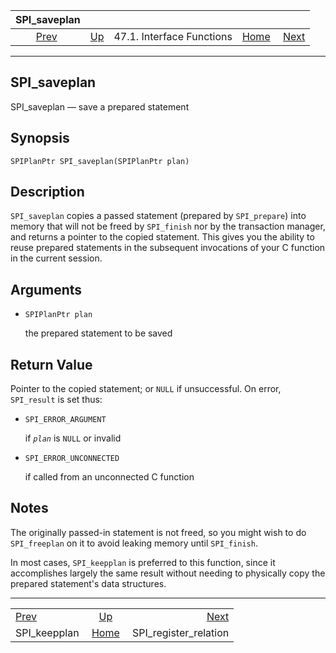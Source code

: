 <!--?xml version="1.0" encoding="UTF-8" standalone="no"?-->

|                 SPI\_saveplan                 |                                                      |                           |                                                       |                                                                 |
| :-------------------------------------------: | :--------------------------------------------------- | :-----------------------: | ----------------------------------------------------: | --------------------------------------------------------------: |
| [Prev](spi-spi-keepplan.html "SPI_keepplan")  | [Up](spi-interface.html "47.1. Interface Functions") | 47.1. Interface Functions | [Home](index.html "PostgreSQL 17devel Documentation") |  [Next](spi-spi-register-relation.html "SPI_register_relation") |

***

## SPI\_saveplan

SPI\_saveplan — save a prepared statement

## Synopsis

    SPIPlanPtr SPI_saveplan(SPIPlanPtr plan)

## Description

`SPI_saveplan` copies a passed statement (prepared by `SPI_prepare`) into memory that will not be freed by `SPI_finish` nor by the transaction manager, and returns a pointer to the copied statement. This gives you the ability to reuse prepared statements in the subsequent invocations of your C function in the current session.

## Arguments

* `SPIPlanPtr plan`

    the prepared statement to be saved

## Return Value

Pointer to the copied statement; or `NULL` if unsuccessful. On error, `SPI_result` is set thus:

* `SPI_ERROR_ARGUMENT`

    if *`plan`* is `NULL` or invalid

* `SPI_ERROR_UNCONNECTED`

    if called from an unconnected C function

## Notes

The originally passed-in statement is not freed, so you might wish to do `SPI_freeplan` on it to avoid leaking memory until `SPI_finish`.

In most cases, `SPI_keepplan` is preferred to this function, since it accomplishes largely the same result without needing to physically copy the prepared statement's data structures.

***

|                                               |                                                       |                                                                 |
| :-------------------------------------------- | :---------------------------------------------------: | --------------------------------------------------------------: |
| [Prev](spi-spi-keepplan.html "SPI_keepplan")  |  [Up](spi-interface.html "47.1. Interface Functions") |  [Next](spi-spi-register-relation.html "SPI_register_relation") |
| SPI\_keepplan                                 | [Home](index.html "PostgreSQL 17devel Documentation") |                                         SPI\_register\_relation |
